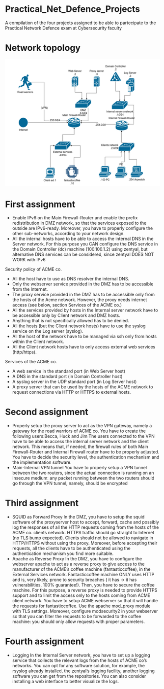 # Practical_Net_Defence_Projects
A compilation of the four projects assigned to be able to partecipate to the Practical Network Defence exam at Cybersecurity faculty

# Network topology

![alt text](https://github.com/SimoneGiordanoIT/Practical_Net_Defence_Projects/blob/main/Topology.PNG?raw=true)

# First assignment
- Enable IPv6 on the Main Firewall-Router and enable the prefix redistribution in
  DMZ network, so that the services exposed to the outside are IPv6-ready. Moreover, you have to properly
  configure the other sub-networks, according to your network design.
- All the internal hosts have to be able to access the internal DNS in the Server network. For this purpose you
  CAN configure the DNS service in the Domain Controller (dc) machine (100.100.1.2) using zentyal, but
  alternative DNS services can be considered, since zentyal DOES NOT WORK with IPv6

Security policy of ACME co.
- All the host have to use as DNS resolver the internal DNS.
- Only the webserver service provided in the DMZ has to be accessible from the Internet.
- The proxy service provided in the DMZ has to be accessible only from the hosts of the Acme network.
  However, the proxy needs internet access (see below, section Services of the ACME co.)
- All the services provided by hosts in the Internal server network have to be accessible only by Client
  network and DMZ hosts.
- Anything that is not specifically allowed has to be denied.
- All the hosts (but the Client network hosts) have to use the syslog service on the Log server (syslog).
- All the host of the network have to be managed via ssh only from hosts within the Client network. 
- All the Client network hosts have to only access external web services (http/https).

Services of the ACME co.
- A web service in the standard port (in Web Server host)
- A DNS in the standard port (in Domain Controller host)
- A syslog server in the UDP standard port (in Log Server host)
- A proxy server that can be used by the hosts of the ACME network to request connections via HTTP or
  HTTPS to external hosts.
  
# Second assignment
- Properly setup the proxy server to act as the VPN gateway, namely a gateway for the road
  warriors of ACME co. You have to create the following users:Becca, Huck and Jim
  The users connected to the VPN have to be able to access the internal server network and the client
  network. This means that, if needed, the firewall rules of both Main Firewall-Router and Internal Firewall
  router have to be properly adjusted. You have to decide the security level, the authentication mechanism
  and the implementation software.
- Main-Internal VPN tunnel
  You have to properly setup a VPN tunnel between the two routers, since the actual connection is running
  on an insecure medium: any packet running between the two routers should go through the VPN tunnel,
  namely, should be encrypted
  
# Third assignment
- SQUID as Forward Proxy
  In the DMZ, you have to setup the squid software of the proxyserver host to accept, forward, cache and
  possibly log the responses of all the HTTP requests coming from the hosts of the ACME co. clients network.
  HTTPS traffic should go straight to Internet (no TLS bump expected). Clients should not be allowed to
  navigate in HTTP/HTTPS without using the proxy. Moreover, before accepting their requests, all the clients
  have to be authenticated using the authentication mechanism you find more suitable.
- Apache as Reverse Proxy
  In the DMZ, you have to configure the webserver apache to act as a reverse proxy to give access to the
  manufacturer of the ACME’s coffee machine (fantasticcoffee), in the External Services network.
  Fantasticcoffee machine ONLY uses HTTP and is, very likely, prone to security breaches ( it has → it has
  vulnerabilities, 100% guarantee!). Then, you have to secure the coffee machine. For this purpose, a reverse
  proxy is needed to provide HTTPS support and to limit the access only to the hosts coming from ACME
  client network.
  You have to setup ACME webserver so that it will handle the requests for fantasticcoffee. Use the apache
  mod_proxy module with TLS settings. Moreover, configure modsecurity2 in your webserver so that you can
  filter the requests to be forwarded to the coffee machine: you should only allow requests with proper
  parameters.

# Fourth assignment
- Logging
  In the Internal Server network, you have to set up a logging service that collects the relevant logs from the
  hosts of ACME co’s networks. You can opt for any software solution, for example, the rsyslog already
  installed, the zentyal’s logging facility, another logging software you can get from the repositories. You can
  also consider installing a web interface to better visualize the logs.
